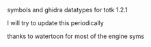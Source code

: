 symbols and ghidra datatypes for totk 1.2.1

I will try to update this periodically

thanks to watertoon for most of the engine syms